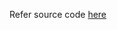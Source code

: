 Refer source code [here](https://colab.research.google.com/drive/17VOISKFpYTZ6zZNtJCsIZJhBrlud6n4V?usp=sharing)